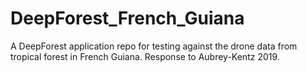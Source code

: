 # DeepForest_French_Guiana
A DeepForest application repo for testing against the drone data from tropical forest in French Guiana. Response to Aubrey-Kentz 2019.

